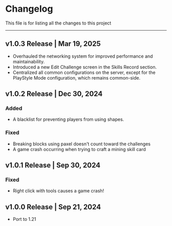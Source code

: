 # Changelog
This file is for listing all the changes to this project
<hr>

## v1.0.3 Release | Mar 19, 2025
- Overhauled the networking system for improved performance and maintainability.
- Introduced a new Edit Challenge screen in the Skills Record section.
- Centralized all common configurations on the server, except for the PlayStyle Mode configuration, which remains common-side.

## v1.0.2 Release | Dec 30, 2024
### Added
- A blacklist for preventing players from using shapes.
### Fixed
- Breaking blocks using paxel doesn't count toward the challenges
- A game crash occurring when trying to craft a mining skill card

## v1.0.1 Release | Sep 30, 2024
### Fixed
- Right click with tools causes a game crash!

## v1.0.0 Release | Sep 21, 2024
- Port to 1.21